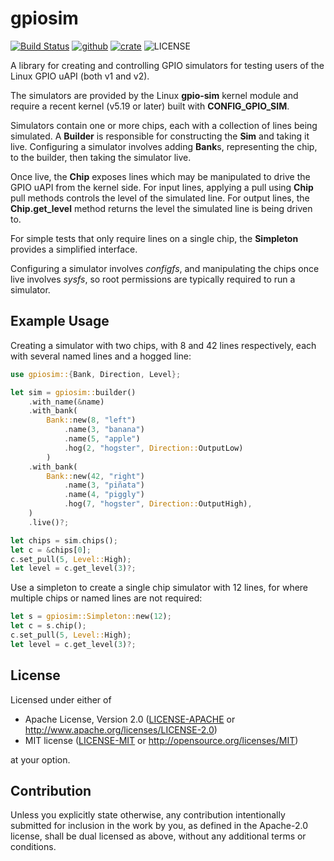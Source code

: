 <!--
SPDX-FileCopyrightText: 2022 Kent Gibson <warthog618@gmail.com>

SPDX-License-Identifier: CC0-1.0
-->
# gpiosim

[![Build Status](https://img.shields.io/github/workflow/status/warthog618/gpiocdev-rs/Build.svg?logo=github)](https://github.com/warthog618/gpiocdev-rs/actions)
[![github](https://img.shields.io/badge/github-warthog618/gpiocdev--rs-8da0cb.svg?logo=github)](https://github.com/warthog618/gpiocdev-rs)
[![crate](https://img.shields.io/crates/v/gpiosim.svg?color=fc8d62&logo=rust)](https://crates.io/crates/gpiosim)
![LICENSE](https://img.shields.io/crates/l/gpiosim.svg)

A library for creating and controlling GPIO simulators for testing users of
the Linux GPIO uAPI (both v1 and v2).

The simulators are provided by the Linux **gpio-sim** kernel module and require a
recent kernel (v5.19 or later) built with **CONFIG_GPIO_SIM**.

Simulators contain one or more chips, each with a collection of lines being
simulated. A **Builder** is responsible for constructing the **Sim** and taking it live.
Configuring a simulator involves adding **Bank**s, representing the
chip, to the builder, then taking the simulator live.

Once live, the **Chip** exposes lines which may be manipulated to drive the
GPIO uAPI from the kernel side.
For input lines, applying a pull using **Chip** pull methods controls the level
of the simulated line.  For output lines, the **Chip.get_level** method returns
the level the simulated line is being driven to.

For simple tests that only require lines on a single chip, the **Simpleton**
provides a simplified interface.

Configuring a simulator involves *configfs*, and manipulating the chips once live
involves *sysfs*, so root permissions are typically required to run a simulator.

## Example Usage

Creating a simulator with two chips, with 8 and 42 lines respectively, each with
several named lines and a hogged line:

```rust
use gpiosim::{Bank, Direction, Level};

let sim = gpiosim::builder()
    .with_name(&name)
    .with_bank(
        Bank::new(8, "left")
            .name(3, "banana")
            .name(5, "apple")
            .hog(2, "hogster", Direction::OutputLow)
        )
    .with_bank(
        Bank::new(42, "right")
            .name(3, "piñata")
            .name(4, "piggly")
            .hog(7, "hogster", Direction::OutputHigh),
    )
    .live()?;

let chips = sim.chips();
let c = &chips[0];
c.set_pull(5, Level::High);
let level = c.get_level(3)?;
```

Use a simpleton to create a single chip simulator with 12 lines, for where multiple chips or
named lines are not required:

```rust
let s = gpiosim::Simpleton::new(12);
let c = s.chip();
c.set_pull(5, Level::High);
let level = c.get_level(3)?;
```

## License

Licensed under either of

- Apache License, Version 2.0 ([LICENSE-APACHE](LICENSES/Apache-2.0.txt) or
  <http://www.apache.org/licenses/LICENSE-2.0>)
- MIT license ([LICENSE-MIT](LICENSES/MIT.txt) or <http://opensource.org/licenses/MIT>)

at your option.

## Contribution

Unless you explicitly state otherwise, any contribution intentionally submitted
for inclusion in the work by you, as defined in the Apache-2.0 license, shall be
dual licensed as above, without any additional terms or conditions.
